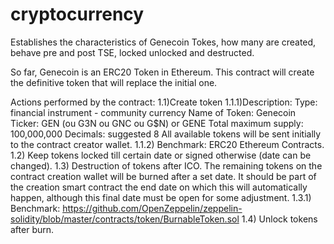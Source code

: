 # cryptocurrency
Establishes the characteristics of Genecoin Tokes, how many are created, behave pre and post TSE, locked unlocked and destructed.

So far, Genecoin is an ERC20 Token in Ethereum. This contract will create the definitive token that will replace the initial one.

Actions performed by the contract:
1.1)Create token
1.1.1)Description:
Type: financial instrument - community currency
Name of Token: Genecoin
Ticker: GEN (ou G3N ou GNC ou G$N) or GENE 
Total maximum supply: 100,000,000
Decimals: suggested 8
All available tokens will be sent initially to the contract creator wallet.
1.1.2) Benchmark: ERC20 Ethereum Contracts.
1.2) Keep tokens locked till certain date or signed otherwise (date can be changed).
1.3) Destruction of tokens after ICO.
The remaining tokens on the contract creation wallet will be burned after a set date. It should be part of the creation smart contract the end date on which this will automatically happen, although this final date must be open for some adjustment. 
1.3.1) Benchmark: https://github.com/OpenZeppelin/zeppelin-solidity/blob/master/contracts/token/BurnableToken.sol
1.4) Unlock tokens after burn.
